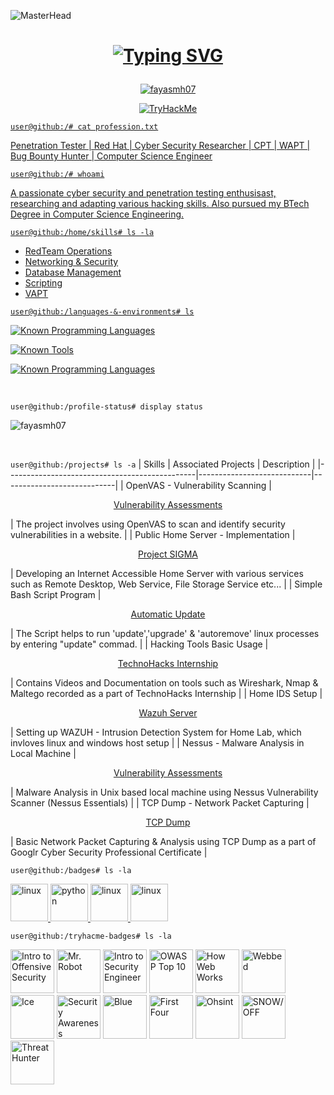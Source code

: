 <!--
**fayasmh07/fayasmh07** is a ✨ _special_ ✨ repository because its `README.md` (this file) appears on your GitHub profile.
-->

![MasterHead](https://images-wixmp-ed30a86b8c4ca887773594c2.wixmp.com/f/c83c004e-1370-4756-88e5-4071de797088/de0dib6-0d584820-45d9-49c8-a54d-a33b98ac8372.gif?token=eyJ0eXAiOiJKV1QiLCJhbGciOiJIUzI1NiJ9.eyJzdWIiOiJ1cm46YXBwOjdlMGQxODg5ODIyNjQzNzNhNWYwZDQxNWVhMGQyNmUwIiwiaXNzIjoidXJuOmFwcDo3ZTBkMTg4OTgyMjY0MzczYTVmMGQ0MTVlYTBkMjZlMCIsIm9iaiI6W1t7InBhdGgiOiJcL2ZcL2M4M2MwMDRlLTEzNzAtNDc1Ni04OGU1LTQwNzFkZTc5NzA4OFwvZGUwZGliNi0wZDU4NDgyMC00NWQ5LTQ5YzgtYTU0ZC1hMzNiOThhYzgzNzIuZ2lmIn1dXSwiYXVkIjpbInVybjpzZXJ2aWNlOmZpbGUuZG93bmxvYWQiXX0.oIKwFOK9Aqd8E2YOv8KDWQoSyNhyM_7E6T34Td20ZKE)

<h1>
    <p align="center">
      <a href="https://git.io/typing-svg"><img src="https://readme-typing-svg.demolab.com?font=Exo&weight=700&size=35&duration=2500&pause=1000&color=F7F7F7&center=true&vCenter=true&random=false&width=500&height=60&lines=Hi+there+%F0%9F%91%8B%F0%9F%8F%BB;I'm+Fayas+Muhammed+Hashim" alt="Typing SVG" />
      </a>
    </p>
</h1>

<p align="center">
    <a href="https://github.com/ryo-ma/github-profile-trophy"><img src="https://github-profile-trophy.vercel.app/?username=fayasmh07" alt="fayasmh07"/></a>
</p>


<p align="center">
  <a href="https://tryhackme.com/p/metahustler99" target="_blank" rel="noreferrer">
      <img src="https://tryhackme-badges.s3.amazonaws.com/M3T4HUS7LER.png" alt="TryHackMe">
</p>

`user@github:/# cat profession.txt`

Penetration Tester | Red Hat | Cyber Security Researcher | CPT | WAPT | Bug Bounty Hunter | Computer Science Engineer

`user@github:/# whoami`

A passionate cyber security and penetration testing enthusisast, researching and adapting various hacking skills. Also pursued my BTech Degree in Computer Science Engineering.

`user@github:/home/skills# ls -la`
- RedTeam Operations
- Networking & Security
- Database Management
- Scripting
- VAPT


`user@github:/languages-&-environments# ls`

<!-- known languages -->

[![Known Programming Languages](https://skillicons.dev/icons?i=bash,linux,mysql,py,cpp,html,js)](https://skillicons.dev)

<!-- known tools -->

[![Known Tools](https://skillicons.dev/icons?i=androidstudio,figma,grafana,notion,pycharm,vim,vscode,git,docker,arduino)](https://skillicons.dev)

<!-- known operating systems & environnments -->

[![Known Programming Languages](https://skillicons.dev/icons?i=kali,ubuntu,debian,windows,mint,raspberrypi,arch)](https://skillicons.dev)

&nbsp;

`user@github:/profile-status# display status`
<p>
    <img align="center" src="https://github-readme-streak-stats.herokuapp.com/?user=fayasmh07&count_private=true&theme=github-dark-dimmed&border_radius=10" alt="fayasmh07" />
</p>

&nbsp;

`user@github:/projects# ls -a`
| Skills                                        | Associated Projects        | Description                |
|-----------------------------------------------|----------------------------|----------------------------|
| OpenVAS - Vulnerability Scanning              | <p align="center"> <a href="https://github.com/fayasmh07/Vulnerability-Assessments" > Vulnerability Assessments </a> </p> | The project involves using OpenVAS to scan and identify security vulnerabilities in a website. |
| Public Home Server - Implementation           | <p align="center"> <a href="https://github.com/fayasmh07/Project-SIGMA" > Project SIGMA </a> </p> | Developing an Internet Accessible Home Server with various services such as Remote Desktop, Web Service, File Storage Service etc... |
| Simple Bash Script Program                    | <p align="center"> <a href="https://github.com/fayasmh07/Automatic-Update" > Automatic Update </a> </p> | The Script helps to run 'update','upgrade' & 'autoremove' linux processes by entering "update" commad. |
| Hacking Tools Basic Usage                     | <p align="center"> <a href="https://github.com/fayasmh07/Techno-Hacks-Inetrnship" > TechnoHacks Internship </a> </p> | Contains Videos and Documentation on tools such as Wireshark, Nmap & Maltego recorded as a part of TechnoHacks Internship |
| Home IDS Setup                                | <p align="center"> <a href="https://github.com/fayasmh07/Wazuh-Server" > Wazuh Server </a> </p> | Setting up WAZUH - Intrusion Detection System for Home Lab, which invloves linux and windows host setup |
| Nessus - Malware Analysis in Local Machine    | <p align="center"> <a href="https://github.com/fayasmh07/Vulnerability-Assessments" > Vulnerability Assessments </a> </p> | Malware Analysis in Unix based local machine using Nessus Vulnerability Scanner (Nessus Essentials) |
| TCP Dump - Network Packet Capturing           | <p align="center"> <a href="https://github.com/fayasmh07/Analysis-Projects/blob/main/TCP-Dump" > TCP Dump </a> </p> | Basic Network Packet Capturing & Analysis using TCP Dump as a part of Googlr Cyber Security Professional Certificate |

<!-- achieved badges -->

`user@github:/badges# ls -la`
<p align="left">
  <a href="https://www.credly.com/badges/7000ce34-b108-4508-b74d-9ddf84f06c1e/public_url" target="_blank" rel="noreferrer">
    <img src="https://images.credly.com/size/110x110/images/054913b2-e271-49a2-a1a4-9bf1c1f9a404/CyberEssentials.png" alt="linux" width="60" height="60" style="margin-right: 20px title="Cyber Security Essentials";"/>
  </a>
  <a href="https://www.credly.com/badges/550e5f13-e3d7-4498-8e11-d258ebb199a5/public_url" target="_blank" rel="noreferrer">
    <img src="https://images.credly.com/size/340x340/images/af8c6b4e-fc31-47c4-8dcb-eb7a2065dc5b/I2CS__1_.png" alt="python" width="60" height="60" style="margin-right: 20px title="Introduction to Cyber Security";"/>
  </a>
  <a href="https://www.credly.com/badges/f0d627ab-2ac2-4aa6-85af-36b477907fba/public_url" target="_blank" rel="noreferrer">
    <img src="https://images.credly.com/size/340x340/images/9180921d-4a13-429e-9357-6f9706a554f0/image.png" alt="linux" width="60" height="60" style="margin-right: 20px title="ISC2 Candidate";"/>
  </a>
  <a href="https://www.credly.com/badges/920fb13a-a1b1-414f-8d10-348ac1cbdee8/public_url" target="_blank" rel="noreferrer">
    <img src="https://images.credly.com/size/110x110/images/0bf0f2da-a699-4c82-82e2-56dcf1f2e1c7/image.png" alt="linux" width="60" height="60" style="margin-right: 20px title="Google Cyber Security Professional";"/>
  </a>
</p>


`user@github:/tryhacme-badges# ls -la`
<p align="left">
  <a>
    <img src="https://tryhackme.com/img/badges/introtooffensivesecurity.svg" width="70" height="70" title="Intro to Offensive Security";"/>
  </a>
  <a>
    <img src="https://tryhackme.com/img/badges/mrrobot.svg" width="70" height="70" title="Mr. Robot";;"/>
  </a>
  <a>
    <img src="https://tryhackme.com/img/badges/introtosecurityengineering.svg" width="70" height="70" title="Intro to Security Engineer";;"/>
  </a>
  <a>
    <img src="https://tryhackme.com/img/badges/owasptop10.svg" width="70" height="70" title="OWASP Top 10";;"/>
  </a>
  <a>
    <img src="https://tryhackme.com/img/badges/howthewebworks.svg" width="70" height="70" title="How Web Works";;"/>
  </a>
  <a>
    <img src="https://tryhackme.com/img/badges/webbed.svg" width="70" height="70" title="Webbed";;"/>
  </a>
  <a>
    <img src="https://tryhackme.com/img/badges/ice.svg" width="70" height="70" title="Ice";;"/>
  </a>
  <a>
    <img src="https://tryhackme.com/img/badges/securityawareness.svg" width="70" height="70" title="Security Awareness";;"/>
  </a>
  <a>
    <img src="https://tryhackme.com/img/badges/blue.svg" width="70" height="70" title="Blue";;"/>
  </a>
  <a>
    <img src="https://tryhackme.com/img/badges/firstfour.svg" width="70" height="70" title="First Four";;"/>
  </a>
  <a>
    <img src="https://tryhackme.com/img/badges/ohsint.svg" width="70" height="70" title="Ohsint";;"/>
  </a>
  <a>
    <img src="https://tryhackme.com/img/badges/aoc5sidequest2.svg" width="70" height="70" title="SNOW/OFF";;"/>
  </a>
  <a>
    <img src="https://tryhackme.com/img/badges/threathunting.svg" width="70" height="70" title="Threat Hunter";;"/>
  </a>
</p>







